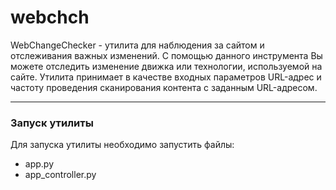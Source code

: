 # webchch
WebChangeChecker - утилита для наблюдения за сайтом и отслеживания важных изменений.
С помощью данного инструмента Вы можете отследить изменение движка или технологии, используемой на сайте.
Утилита принимает в качестве входных параметров URL-адрес и частоту проведения сканирования контента с заданным URL-адресом.
____
### Запуск утилиты

Для запуска утилиты необходимо запустить файлы:
* app.py
* app_controller.py
